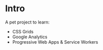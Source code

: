 # Intro

A pet project to learn:

* CSS Grids
* Google Analytics
* Progressive Web Apps & Service Workers